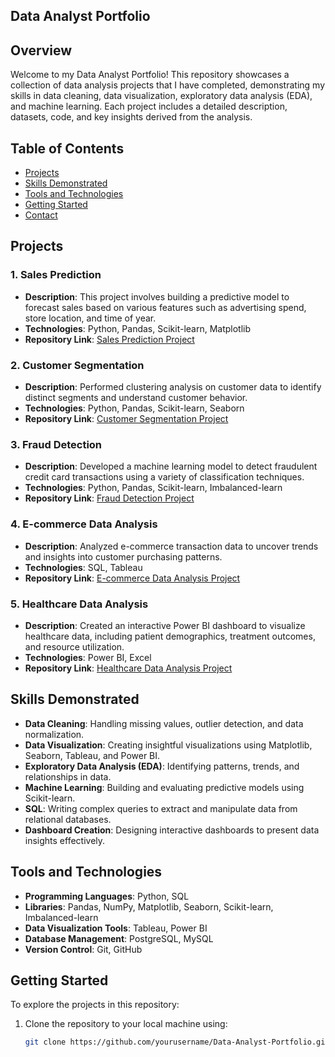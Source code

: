 ## Data Analyst Portfolio

## Overview

Welcome to my Data Analyst Portfolio! This repository showcases a collection of data analysis projects that I have completed, demonstrating my skills in data cleaning, data visualization, exploratory data analysis (EDA), and machine learning. Each project includes a detailed description, datasets, code, and key insights derived from the analysis.

## Table of Contents

- [Projects](#projects)
- [Skills Demonstrated](#skills-demonstrated)
- [Tools and Technologies](#tools-and-technologies)
- [Getting Started](#getting-started)
- [Contact](#contact)

## Projects

### 1. Sales Prediction

- **Description**: This project involves building a predictive model to forecast sales based on various features such as advertising spend, store location, and time of year.
- **Technologies**: Python, Pandas, Scikit-learn, Matplotlib
- **Repository Link**: [Sales Prediction Project](link_to_project_folder)

### 2. Customer Segmentation

- **Description**: Performed clustering analysis on customer data to identify distinct segments and understand customer behavior.
- **Technologies**: Python, Pandas, Scikit-learn, Seaborn
- **Repository Link**: [Customer Segmentation Project](link_to_project_folder)

### 3. Fraud Detection

- **Description**: Developed a machine learning model to detect fraudulent credit card transactions using a variety of classification techniques.
- **Technologies**: Python, Pandas, Scikit-learn, Imbalanced-learn
- **Repository Link**: [Fraud Detection Project](link_to_project_folder)

### 4. E-commerce Data Analysis

- **Description**: Analyzed e-commerce transaction data to uncover trends and insights into customer purchasing patterns.
- **Technologies**: SQL, Tableau
- **Repository Link**: [E-commerce Data Analysis Project](link_to_project_folder)

### 5. Healthcare Data Analysis

- **Description**: Created an interactive Power BI dashboard to visualize healthcare data, including patient demographics, treatment outcomes, and resource utilization.
- **Technologies**: Power BI, Excel
- **Repository Link**: [Healthcare Data Analysis Project](link_to_project_folder)

## Skills Demonstrated

- **Data Cleaning**: Handling missing values, outlier detection, and data normalization.
- **Data Visualization**: Creating insightful visualizations using Matplotlib, Seaborn, Tableau, and Power BI.
- **Exploratory Data Analysis (EDA)**: Identifying patterns, trends, and relationships in data.
- **Machine Learning**: Building and evaluating predictive models using Scikit-learn.
- **SQL**: Writing complex queries to extract and manipulate data from relational databases.
- **Dashboard Creation**: Designing interactive dashboards to present data insights effectively.

## Tools and Technologies

- **Programming Languages**: Python, SQL
- **Libraries**: Pandas, NumPy, Matplotlib, Seaborn, Scikit-learn, Imbalanced-learn
- **Data Visualization Tools**: Tableau, Power BI
- **Database Management**: PostgreSQL, MySQL
- **Version Control**: Git, GitHub

## Getting Started

To explore the projects in this repository:

1. Clone the repository to your local machine using:
   ```sh
   git clone https://github.com/yourusername/Data-Analyst-Portfolio.git
